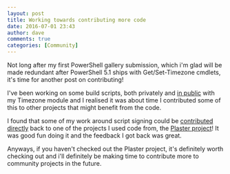 ```yaml
---
layout: post
title: Working towards contributing more code
date: 2016-07-01 23:43
author: dave
comments: true
categories: [Community]
---
```

Not long after my first PowerShell gallery submission, which i'm glad will be made redundant after PowerShell 5.1 ships with Get/Set-Timezone cmdlets, it's time for another post on contributing!

I've been working on some build scripts, both privately and <a href="https://github.com/davegreen/PowerShell/blob/master/Modules/Timezone/Build.PSake.ps1">in public</a> with my Timezone module and I realised it was about time I contributed some of this to other projects that might benefit from the code.

I found that some of my work around script signing could be <a href="https://github.com/PowerShell/Plaster/commit/d75150d8ef6b65cf1232d981ca2add32d2ec19dc">contributed directly</a> back to one of the projects I used code from, the <a href="https://github.com/PowerShell/Plaster">Plaster project</a>! It was good fun doing it and the feedback I got back was great.

Anyways, if you haven't checked out the Plaster project, it's definitely worth checking out and i'll definitely be making time to contribute more to community projects in the future.
